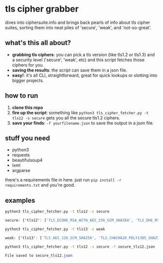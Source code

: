 # tls cipher grabber

dives into ciphersuite.info and brings back pearls of info about tls cipher suites, sorting them into neat piles of 'secure', 'weak', and 'not-so-great'.

## what's this all about?

- **grabbing tls ciphers**: you can pick a tls version (like tls1.2 or tls1.3) and a security level ('secure', 'weak', etc) and this script fetches those ciphers for you.
- **saving the results**: the script can save them in a json file.
- **easy!**: it's all CLI, straightforward, great for quick lookups or slotting into bigger projects.

## how to run

1. **clone this repo**
2. **fire up the script**: something like `python3 tls_cipher_fetcher.py -t tls12 -s secure` gets you all the secure tls1.2 ciphers.
3. **save your finds**: `-f yourfilename.json` to save the output in a json file.

## stuff you need

- python3
- requests
- beautifulsoup4
- lxml
- argparse

there's a requirements file in here. just run `pip install -r requirements.txt` and you're good.

## examples
```bash
python3 tls_cipher_fetcher.py -t tls12 -s secure
```
```css
secure: {'tls12': ['TLS_ECDHE_RSA_WITH_AES_256_GCM_SHA384', 'TLS_DHE_RSA_WITH_AES_256_GCM_SHA384', ... ]}
```

```bash
python3 tls_cipher_fetcher.py -t tls13 -s weak
```
```css
weak: {'tls13': ['TLS_AES_128_GCM_SHA256', 'TLS_CHACHA20_POLY1305_SHA256', ... ]}
```

```bash
python3 tls_cipher_fetcher.py -t tls12 -s secure -f secure_tls12.json
```
```css
File saved to secure_tls12.json
```

